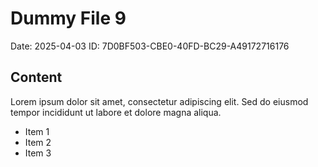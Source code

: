 # Dummy File 9

Date: 2025-04-03
ID: 7D0BF503-CBE0-40FD-BC29-A49172716176

## Content

Lorem ipsum dolor sit amet, consectetur adipiscing elit.
Sed do eiusmod tempor incididunt ut labore et dolore magna aliqua.

* Item 1
* Item 2
* Item 3

